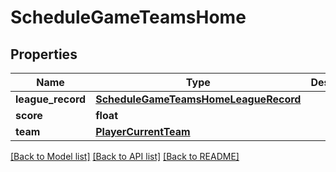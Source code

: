 # ScheduleGameTeamsHome

## Properties
Name | Type | Description | Notes
------------ | ------------- | ------------- | -------------
**league_record** | [**ScheduleGameTeamsHomeLeagueRecord**](ScheduleGameTeamsHomeLeagueRecord.md) |  | [optional] 
**score** | **float** |  | [optional] 
**team** | [**PlayerCurrentTeam**](PlayerCurrentTeam.md) |  | [optional] 

[[Back to Model list]](../README.md#documentation-for-models) [[Back to API list]](../README.md#documentation-for-api-endpoints) [[Back to README]](../README.md)

